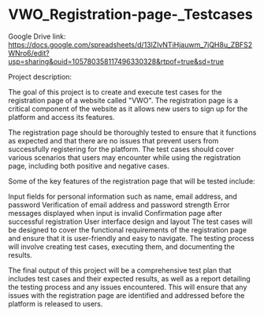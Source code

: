 # VWO_Registration-page-_Testcases

Google Drive link: https://docs.google.com/spreadsheets/d/13lZlvNTiHjauwm_7jQH8u_ZBFS2WNro6/edit?usp=sharing&ouid=105780358117496330328&rtpof=true&sd=true

Project description:

The goal of this project is to create and execute test cases for the registration page of a website called "VWO". The registration page is a critical component of the website as it allows new users to sign up for the platform and access its features.

The registration page should be thoroughly tested to ensure that it functions as expected and that there are no issues that prevent users from successfully registering for the platform. The test cases should cover various scenarios that users may encounter while using the registration page, including both positive and negative cases.

Some of the key features of the registration page that will be tested include:

Input fields for personal information such as name, email address, and password
Verification of email address and password strength
Error messages displayed when input is invalid
Confirmation page after successful registration
User interface design and layout
The test cases will be designed to cover the functional requirements of the registration page and ensure that it is user-friendly and easy to navigate. The testing process will involve creating test cases, executing them, and documenting the results.

The final output of this project will be a comprehensive test plan that includes test cases and their expected results, as well as a report detailing the testing process and any issues encountered. This will ensure that any issues with the registration page are identified and addressed before the platform is released to users.
